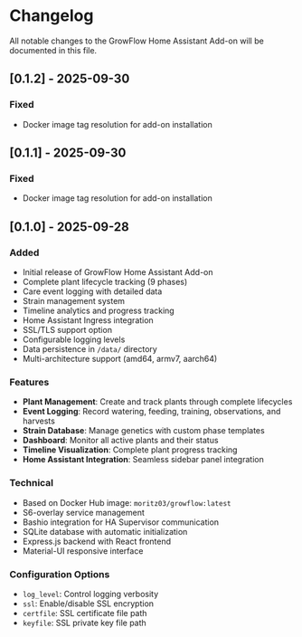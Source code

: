 # Changelog

All notable changes to the GrowFlow Home Assistant Add-on will be documented in this file.

## [0.1.2] - 2025-09-30

### Fixed
- Docker image tag resolution for add-on installation

## [0.1.1] - 2025-09-30

### Fixed
- Docker image tag resolution for add-on installation

## [0.1.0] - 2025-09-28

### Added
- Initial release of GrowFlow Home Assistant Add-on
- Complete plant lifecycle tracking (9 phases)
- Care event logging with detailed data
- Strain management system
- Timeline analytics and progress tracking
- Home Assistant Ingress integration
- SSL/TLS support option
- Configurable logging levels
- Data persistence in `/data/` directory
- Multi-architecture support (amd64, armv7, aarch64)

### Features
- **Plant Management**: Create and track plants through complete lifecycles
- **Event Logging**: Record watering, feeding, training, observations, and harvests
- **Strain Database**: Manage genetics with custom phase templates
- **Dashboard**: Monitor all active plants and their status
- **Timeline Visualization**: Complete plant progress tracking
- **Home Assistant Integration**: Seamless sidebar panel integration

### Technical
- Based on Docker Hub image: `moritz03/growflow:latest`
- S6-overlay service management
- Bashio integration for HA Supervisor communication
- SQLite database with automatic initialization
- Express.js backend with React frontend
- Material-UI responsive interface

### Configuration Options
- `log_level`: Control logging verbosity
- `ssl`: Enable/disable SSL encryption
- `certfile`: SSL certificate file path
- `keyfile`: SSL private key file path